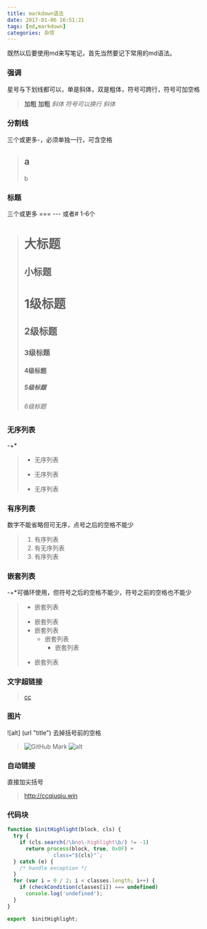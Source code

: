 ```yaml
---
title: markdown语法
date: 2017-01-06 16:51:21
tags: [md,markdown]
categories: 杂项
---
```

既然以后要使用md来写笔记，首先当然要记下常用的md语法。
### 强调
星号与下划线都可以，单是斜体，双是粗体，符号可跨行，符号可加空格

<!-- more -->

> **加粗**
>__加粗__
>*斜体
>符号可以换行*
>_斜体_

### 分割线
三个或更多-，必须单独一行，可含空格
> a 
>--- 
> b

### 标题
三个或更多 ===  ---  或者#  1-6个
> 大标题
> ===
> 小标题
> ---
> # 1级标题
> ## 2级标题
> ### 3级标题
> #### 4级标题
> ##### 5级标题
> ###### 6级标题

### 无序列表
-+*
> - 无序列表
> + 无序列表
> * 无序列表

### 有序列表
数字不能省略但可无序，点号之后的空格不能少
> 1. 有序列表
> 2. 有无序列表
> 3. 有序列表

### 嵌套列表
-+*可循环使用，但符号之后的空格不能少，符号之前的空格也不能少
> - 嵌套列表
> + 嵌套列表
> + 嵌套列表
>   - 嵌套列表
>     * 嵌套列表
>- 嵌套列表

### 文字超链接
> [cc](http://ccqiuqiu.github.io "cc的博客")

### 图片
![alt] (url "title") 去掉括号前的空格
> ![GitHub Mark](http://github.global.ssl.fastly.net/images/modules/logos_page/GitHub-Mark.png "GitHub Mark")
> ![alt](1.png "title")

### 自动链接
直接加尖括号
> <http://ccqiuqiu.win>

### 代码块
```js
function $initHighlight(block, cls) {
  try {
    if (cls.search(/\bno\-highlight\b/) != -1)
      return process(block, true, 0x0F) +
             ` class="${cls}"`;
  } catch (e) {
    /* handle exception */
  }
  for (var i = 0 / 2; i < classes.length; i++) {
    if (checkCondition(classes[i]) === undefined)
      console.log('undefined');
  }
}

export  $initHighlight;
```
